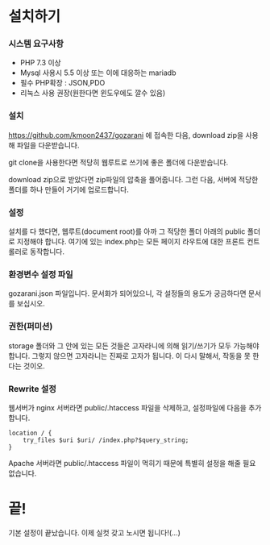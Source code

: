 # 설치하기
### 시스템 요구사항
- PHP 7.3 이상
- Mysql 사용시 5.5 이상 또는 이에 대응하는 mariadb
- 필수 PHP확장 : JSON,PDO
- 리눅스 사용 권장(원한다면 윈도우에도 깔수 있음)
### 설치
https://github.com/kmoon2437/gozarani 에 접속한 다음, download zip을 사용해 파일을 다운받습니다.

git clone을 사용한다면 적당히 웹루트로 쓰기에 좋은 폴더에 다운받습니다.

download zip으로 받았다면 zip파일의 압축을 풀어줍니다. 그런 다음, 서버에 적당한 폴더를 하나 만들어 거기에 업로드합니다.
### 설정
설치를 다 했다면, 웹루트(document root)를 아까 그 적당한 폴더 아래의 public 폴더로 지정해야 합니다.
여기에 있는 index.php는 모든 페이지 라우트에 대한 프론트 컨트롤러로 동작합니다.
### 환경변수 설정 파일
gozarani.json 파일입니다. 문서화가 되어있으니, 각 설정들의 용도가 궁금하다면 문서를 보십시오.
### 권한(퍼미션)
storage 폴더와 그 안에 있는 모든 것들은 고자라니에 의해 읽기/쓰기가 모두 가능해야 합니다. 그렇지 않으면 고자라니는 진짜로 고자가 됩니다. 이 다시 말해서, 작동을 못 한다는 것이오.
### Rewrite 설정
웹서버가 nginx 서버라면 public/.htaccess 파일을 삭제하고, 설정파일에 다음을 추가합니다.
```
location / {
    try_files $uri $uri/ /index.php?$query_string;
}
```

Apache 서버라면 public/.htaccess 파일이 먹히기 때문에 특별히 설정을 해줄 필요 없습니다.
# 끝!
기본 설정이 끝났습니다. 이제 실컷 갖고 노시면 됩니다!(...)
